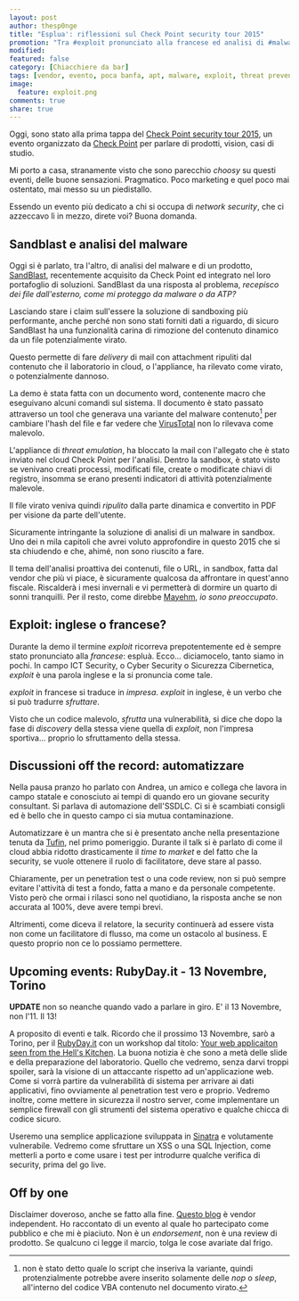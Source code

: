 ```yaml
---
layout: post
author: thesp0nge
title: "Esplua': riflessioni sul Check Point security tour 2015"
promotion: "Tra #exploit pronunciato alla francese ed analisi di #malware in #sandbox passando per automazione dell'ssdlc. Considerazioni sparse sulla tappa di Milano del #cpsectour2015"
modified: 
featured: false
category: [Chiacchiere da bar]
tags: [vendor, evento, poca banfa, apt, malware, exploit, threat prevention]
image:
  feature: exploit.png
comments: true
share: true
---
```


Oggi, sono stato alla prima tappa del [Check Point security tour 2015](http://store.checkpoint.com/events/invitationPage.htm;tenantID=events?method=enterInvitation&eventCode=securitytourmilano2015), un
evento organizzato da [Check Point](https://www.checkpoint.com) per parlare di
prodotti, vision, casi di studio.

Mi porto a casa, stranamente visto che sono parecchio _choosy_ su questi
eventi, delle buone sensazioni. Pragmatico. Poco marketing e quel poco mai
ostentato, mai messo su un piedistallo.

Essendo un evento più dedicato a chi si occupa di _network security_, che ci
azzeccavo lì in mezzo, direte voi? Buona domanda.

## Sandblast e analisi del malware

Oggi si è parlato, tra l'altro, di analisi del malware e di un prodotto,
[SandBlast](http://www.checkpoint.com/products-solutions/zero-day-protection/), recentemente acquisito da Check Point ed integrato nel loro
portafoglio di soluzioni. SandBlast da una risposta al problema, _recepisco dei
file dall'esterno, come mi proteggo da malware o da ATP?_

Lasciando stare i claim sull'essere la soluzione di sandboxing più performante,
anche perché non sono stati forniti dati a riguardo, di sicuro SandBlast ha una
funzionalità carina di rimozione del contenuto dinamico da un file
potenzialmente virato.

Questo permette di fare _delivery_ di mail con attachment ripuliti dal
contenuto che il laboratorio in cloud, o l'appliance, ha rilevato come virato,
o potenzialmente dannoso.

La demo è stata fatta con un documento word, contenente macro che eseguivano
alcuni comandi sul sistema. Il documento è stato passato attraverso un tool che
generava una variante del malware contenuto[^1] per cambiare l'hash del file e
far vedere che [VirusTotal](https://www.virustotal.com) non lo rilevava come
malevolo.

L'appliance di _threat emulation_, ha bloccato la mail con l'allegato che è
stato inviato nel cloud Check Point per l'analisi. Dentro la sandbox, è stato
visto se venivano creati processi, modificati file, create o modificate chiavi
di registro, insomma se erano presenti indicatori di attività potenzialmente
malevole.

Il file virato veniva quindi _ripulito_ dalla parte dinamica e convertito in
PDF per visione da parte dell'utente.

Sicuramente intringante la soluzione di analisi di un malware in sandbox. Uno
dei n mila capitoli che avrei voluto approfondire in questo 2015 che si sta
chiudendo e che, ahimé, non sono riuscito a fare.

Il tema dell'analisi proattiva dei contenuti, file o URL, in sandbox, fatta dal
vendor che più vi piace, è sicuramente qualcosa da affrontare in quest'anno
fiscale. Riscalderà i mesi invernali e vi permetterà di dormire un quarto di
sonni tranquilli. Per il resto, come direbbe [Mayehm](http://it.linkedin.com/in/mayhem), _io sono
preoccupato_.

## Exploit: inglese o francese?

Durante la demo il termine _exploit_ ricorreva prepotentemente ed è sempre
stato pronunciato alla _francese_: espluà. Ecco... diciamocelo, tanto siamo in
pochi. In campo ICT Security, o Cyber Security o Sicurezza Cibernetica,
_exploit_ è una parola inglese e la si pronuncia come tale.

_exploit_ in francese si traduce in _impresa_. _exploit_ in inglese, è un verbo
che si può tradurre _sfruttare_.

Visto che un codice malevolo, _sfrutta_ una vulnerabilità, si dice che dopo la
fase di _discovery_ della stessa viene quella di _exploit_, non l'impresa
sportiva... proprio lo sfruttamento della stessa.

## Discussioni off the record: automatizzare

Nella pausa pranzo ho parlato con Andrea, un amico e collega che lavora in
campo statale e conosciuto ai tempi di quando ero un giovane security
consultant. Si parlava di automazione dell'SSDLC. Ci si è scambiati consigli ed
è bello che in questo campo ci sia mutua contaminazione.

Automatizzare è un mantra che si è presentato anche nella presentazione tenuta
da [Tufin](http://www.tufin.com), nel primo pomeriggio. Durante il talk si è parlato di come il
cloud abbia ridotto drasticamente il _time to market_ e del fatto che la
security, se vuole ottenere il ruolo di facilitatore, deve stare al passo.

Chiaramente, per un penetration test o una code review, non si può sempre
evitare l'attività di test a fondo, fatta a mano e da personale competente.
Visto però che ormai i rilasci sono nel quotidiano, la risposta anche se non
accurata al 100%, deve avere tempi brevi.

Altrimenti, come diceva il relatore, la security continuerà ad essere vista non
come un facilitatore di flusso, ma come un ostacolo al business. E questo
proprio non ce lo possiamo permettere.

## Upcoming events: RubyDay.it - 13 Novembre, Torino

**UPDATE** non so neanche quando vado a parlare in giro. E' il 13 Novembre, non
l'11. Il 13!

A proposito di eventi e talk. Ricordo che il prossimo 13 Novembre, sarò a
Torino, per il [RubyDay.it](https://www.rubyday.it) con un workshop dal titolo:
[Your web applicaiton seen from the Hell's Kitchen](http://www.rubyday.it/schedule/your-web-application-seen-from-the-hell-s-kitchen/). La buona notizia è che
sono a metà delle slide e della preparazione del laboratorio. Quello che
vedremo, senza darvi troppi spoiler, sarà la visione di un attaccante rispetto
ad un'applicazione web. Come si vorrà partire da vulnerabilità di sistema per
arrivare ai dati applicativi, fino ovviamente al penetration test vero e
proprio. Vedremo inoltre, come mettere in sicurezza il nostro server, come
implementare un semplice firewall con gli strumenti del sistema operativo e
qualche chicca di codice sicuro.

Useremo una semplice applicazione sviluppata in
[Sinatra](http://www.sinatrarb.com) e volutamente vulnerabile. Vedremo come
sfruttare un XSS o una SQL Injection, come metterli a porto e come usare i test
per introdurre qualche verifica di security, prima del go live.

## Off by one

Disclaimer doveroso, anche se fatto alla fine. [Questo blog]({{site.url}}) è
vendor independent. Ho raccontato di un evento al quale ho partecipato come
pubblico e che mi è piaciuto. Non è un _endorsement_, non è una review di
prodotto. Se qualcuno ci legge il marcio, tolga le cose avariate dal frigo.

[^1]: non è stato detto quale lo script che inseriva la variante, quindi
      protenzialmente potrebbe avere inserito solamente delle _nop_ o _sleep_,
      all'interno del codice VBA contenuto nel documento virato.
